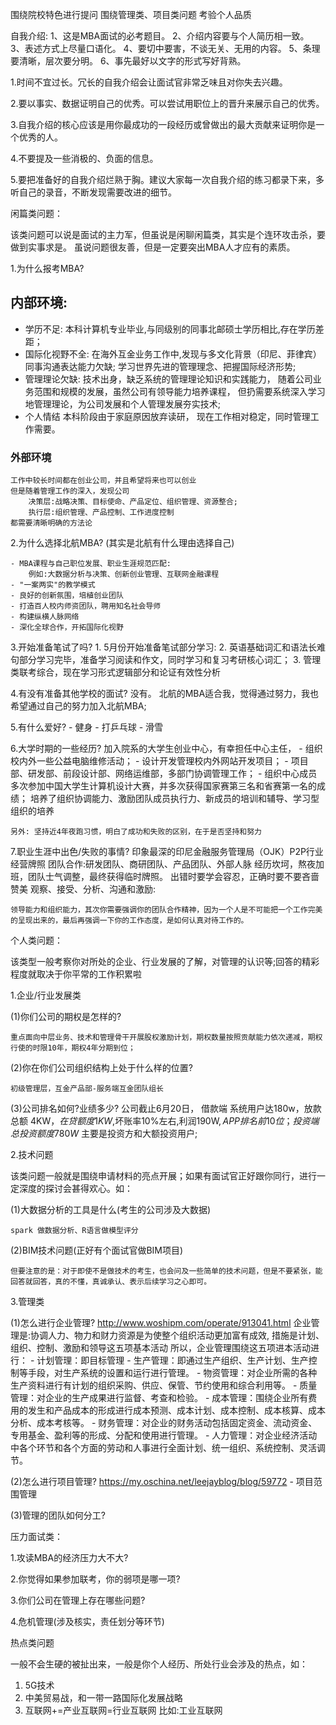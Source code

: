 围绕院校特色进行提问
围绕管理类、项目类问题
考验个人品质

自我介绍:
1、这是MBA面试的必考题目。
2、介绍内容要与个人简历相一致。
3、表述方式上尽量口语化。
4、要切中要害，不谈无关、无用的内容。
5、条理要清晰，层次要分明。
6、事先最好以文字的形式写好背熟。

1.时间不宜过长。冗长的自我介绍会让面试官非常乏味且对你失去兴趣。

2.要以事实、数据证明自己的优秀。可以尝试用职位上的晋升来展示自己的优秀。

3.自我介绍的核心应该是用你最成功的一段经历或曾做出的最大贡献来证明你是一个优秀的人。

4.不要提及一些消极的、负面的信息。

5.要把准备好的自我介绍烂熟于胸。建议大家每一次自我介绍的练习都录下来，多听自己的录音，不断发现需要改进的细节。

闲篇类问题：

该类问题可以说是面试的主力军，但虽说是闲聊闲篇类，其实是个连环攻击杀，要做到实事求是。
虽说问题很友善，但是一定要突出MBA人才应有的素质。

1.为什么报考MBA?

## 内部环境:
-	学历不足:
        本科计算机专业毕业,与同级别的同事北邮硕士学历相比,存在学历差距；
- 	国际化视野不全:
        在海外互金业务工作中,发现与多文化背景（印尼、菲律宾）同事沟通表达能力欠缺;
        学习世界先进的管理理念、把握国际经济形势;
- 	管理理论欠缺:
        技术出身，缺乏系统的管理理论知识和实践能力，
        随着公司业务范围和规模的发展，虽然公司有领导能力培养课程，
        但扔需要系统深入学习地管理理论，为公司发展和个人管理发展夯实技术;
- 	个人情结
        本科阶段由于家庭原因放弃读研，
        现在工作相对稳定，同时管理工作需要。
### 外部环境
    工作中较长时间都在创业公司，并且希望将来也可以创业
    但是随着管理工作的深入，发现公司
        决策层:战略决策、目标使命、产品定位、组织管理、资源整合;
        执行层:组织管理、产品控制、工作进度控制
    都需要清晰明确的方法论

2.为什么选择北航MBA? (其实是北航有什么理由选择自己)

    - MBA课程与自己职位发展、职业生涯规范匹配:
        例如:大数据分析与决策、创新创业管理、互联网金融课程
    - "一案两实"的教学模式
    - 良好的创新氛围，培植创业团队
    - 打造百人校内师资团队，聘用知名社会导师
    - 构建纵横人脉网络
    - 深化全球合作，开拓国际化视野

3.开始准备笔试了吗?
    1. 5月份开始准备笔试部分学习:
    2. 英语基础词汇和语法长难句部分学习完毕，准备学习阅读和作文，同时学习和复习考研核心词汇；
    3. 管理类联考综合，现在学习形式逻辑部分和论证有效性分析

4.有没有准备其他学校的面试?
    没有。
    北航的MBA适合我，觉得通过努力，我也希望通过自己的努力加入北航MBA;


5.有什么爱好?
    - 健身
    - 打乒乓球
    - 滑雪

6.大学时期的一些经历?
    加入院系的大学生创业中心，有幸担任中心主任，
    - 组织校内外一些公益电脑维修活动；
    - 设计开发管理校内外网站开发项目；
    - 项目部、研发部、前段设计部、网络运维部，多部门协调管理工作；
    - 组织中心成员多次参加中国大学生计算机设计大赛，并多次获得国家赛第三名和省赛第一名的成绩；
    培养了组织协调能力、激励团队成员执行力、新成员的培训和辅导、学习型组织的培养

    另外: 坚持近4年夜跑习惯，明白了成功和失败的区别，在于是否坚持和努力


7.职业生涯中出色/失败的事情?
    印象最深的印尼金融服务管理局（OJK）P2P行业经营牌照
    团队合作:研发团队、商研团队、产品团队、外部人脉
    经历坎坷，熬夜加班，团队士气调整，最终获得临时牌照。
    出错时要学会容忍，正确时要不要吝啬赞美
    观察、接受、分析、沟通和激励:

    领导能力和组织能力，其次你需要强调你的团队合作精神，因为一个人是不可能把一个工作完美的呈现出来的，最后再强调一下你的工作态度，是如何认真对待工作的。

个人类问题：

该类型一般考察你对所处的企业、行业发展的了解，对管理的认识等;回答的精彩程度就取决于你平常的工作积累啦

1.企业/行业发展类

(1)你们公司的期权是怎样的?

    重点面向中层业务、技术和管理骨干开展股权激励计划，期权数量按照贡献能力依次递减，期权行使的时限10年，期权4年分期到位；


(2)你在你们公司组织结构上处于什么样的位置?

    初级管理层，互金产品部-服务端互金团队组长


(3)公司排名如何?业绩多少?
    公司截止6月20日，
        借款端 系统用户达180w，放款总额 4KW$，在贷额度1KW$,坏账率10%左右,利润190W$,APP排名前10位；
        投资端 总投资额度780W$ 主要是投资方和大额投资用户;

2.技术问题

该类问题一般就是围绕申请材料的亮点开展；如果有面试官正好跟你同行，进行一定深度的探讨会甚得欢心。如：

(1)大数据分析的工具是什么(考生的公司涉及大数据)

    spark 做数据分析、R语言做模型评分

(2)BIM技术问题(正好有个面试官做BIM项目)

    但要注意的是：对于即使不是做技术的考生，也会问及一些简单的技术问题，但是不要紧张，能回答就回答，真的不懂，真诚承认、表示后续学习之心即可。

3.管理类

(1)怎么进行企业管理?    http://www.woshipm.com/operate/913041.html
   企业管理是:协调人力、物力和财力资源是为使整个组织活动更加富有成效,
   措施是计划、组织、控制、激励和领导这五项基本活动
   所以，企业管理围绕这五项进本活动进行：
        - 计划管理：即目标管理
        - 生产管理：即通过生产组织、生产计划、生产控制等手段，对生产系统的设置和运行进行管理。
        - 物资管理：对企业所需的各种生产资料进行有计划的组织采购、供应、保管、节约使用和综合利用等。
        - 质量管理：对企业的生产成果进行监督、考查和检验。
        - 成本管理：围绕企业所有费用的发生和产品成本的形成进行成本预测、成本计划、成本控制、成本核算、成本分析、成本考核等。
        - 财务管理：对企业的财务活动包括固定资金、流动资金、专用基金、盈利等的形成、分配和使用进行管理。
        - 人力管理：对企业经济活动中各个环节和各个方面的劳动和人事进行全面计划、统一组织、系统控制、灵活调节。



(2)怎么进行项目管理?    https://my.oschina.net/leejayblog/blog/59772
    - 项目范围管理 　　



(3)管理的团队如何分工?


压力面试类：

1.攻读MBA的经济压力大不大?

2.你觉得如果参加联考，你的弱项是哪一项?

3.你们公司在管理上存在哪些问题?

4.危机管理(涉及核实，责任划分等环节)




热点类问题

一般不会生硬的被扯出来，一般是你个人经历、所处行业会涉及的热点，如：

1. 5G技术
2. 中美贸易战，和一带一路国际化发展战略
3. 互联网+=产业互联网=行业互联网 比如:工业互联网